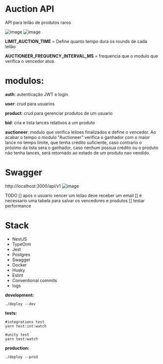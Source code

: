 
# Auction API
API para leilão de produtos raros

![image](https://user-images.githubusercontent.com/5104527/209767168-651184c8-8639-4db8-bfac-f0a64921cb56.png)
![image](https://user-images.githubusercontent.com/5104527/209767277-b0a6c5b7-45de-4c86-b350-43eb6e59759e.png)


**LIMIT_AUCTION_TIME** = Define quanto tempo dura os rounds de cada leilão

**AUCTIONEER_FREQUENCY_INTERVAL_MS** = frequencia que o modulo que verifica o vencedor atua.

# modulos:
**auth**: autenticação JWT e login

**user**: crud para usuarios

**product**: crud para gerenciar produtos de um usuario

**bid**: cria e lista lances relativos a um produto

**auctioneer**: modulo que verifica leiloes finalizados e define o vencedor.
    Ao acabar o tempo o modulo "Auctioneer" verifica o ganhador com o maior lance no tempo limite, que tenha crédito suficiente, caso contrario o próximo da lista sera o ganhador, caso nenhum possua crédito ou o produto não tenha lances, será retornado ao estado de um produto nao vendido. 

# Swagger
http://localhost:3000/api/v1
![image](https://user-images.githubusercontent.com/5104527/209767491-19fc4b00-cdf5-45e3-9a77-0561d3fae897.png)

TODO
    [] apos o usuario vencer um leilao deve receber um email
    [] é necessario uma tabela para salvar os vencedores e produtos
    [] testar performance 

# Stack

- NestJS
- TypeOrm
- Jest
- Postgres
- Swagger
- Docker
- Husky
- Eslint
- Conventional commits
- logs


**development:**
```
./deploy --dev
```
**tests:**
```
#integrations test
yarn test:int:watch

#unity test
yarn test:watch
``` 

**production:**
```
./deploy --prod
```
